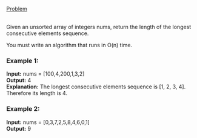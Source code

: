 [Problem](https://leetcode.com/problems/longest-consecutive-sequence/description/?envType=study-plan-v2&envId=top-interview-150)<br/><br/>

Given an unsorted array of integers nums, return the length of the longest consecutive elements sequence.<br/>

You must write an algorithm that runs in O(n) time.<br/>

 

### Example 1:

**Input:** nums = [100,4,200,1,3,2]<br/>
**Output:** 4<br/>
**Explanation:** The longest consecutive elements sequence is [1, 2, 3, 4]. Therefore its length is 4.<br/>

### Example 2:

**Input:** nums = [0,3,7,2,5,8,4,6,0,1]<br/>
**Output:** 9<br/>